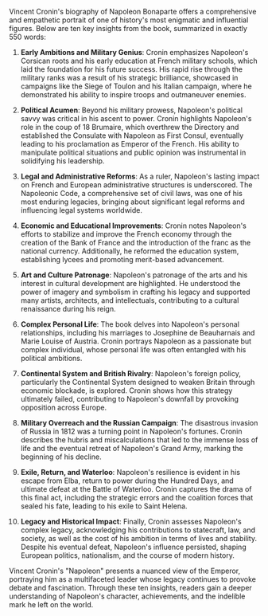 Vincent Cronin's biography of Napoleon Bonaparte offers a comprehensive and empathetic portrait of one of history's most enigmatic and influential figures. Below are ten key insights from the book, summarized in exactly 550 words:

1. **Early Ambitions and Military Genius**: Cronin emphasizes Napoleon's Corsican roots and his early education at French military schools, which laid the foundation for his future success. His rapid rise through the military ranks was a result of his strategic brilliance, showcased in campaigns like the Siege of Toulon and his Italian campaign, where he demonstrated his ability to inspire troops and outmaneuver enemies.

2. **Political Acumen**: Beyond his military prowess, Napoleon's political savvy was critical in his ascent to power. Cronin highlights Napoleon's role in the coup of 18 Brumaire, which overthrew the Directory and established the Consulate with Napoleon as First Consul, eventually leading to his proclamation as Emperor of the French. His ability to manipulate political situations and public opinion was instrumental in solidifying his leadership.

3. **Legal and Administrative Reforms**: As a ruler, Napoleon's lasting impact on French and European administrative structures is underscored. The Napoleonic Code, a comprehensive set of civil laws, was one of his most enduring legacies, bringing about significant legal reforms and influencing legal systems worldwide.

4. **Economic and Educational Improvements**: Cronin notes Napoleon's efforts to stabilize and improve the French economy through the creation of the Bank of France and the introduction of the franc as the national currency. Additionally, he reformed the education system, establishing lycees and promoting merit-based advancement.

5. **Art and Culture Patronage**: Napoleon's patronage of the arts and his interest in cultural development are highlighted. He understood the power of imagery and symbolism in crafting his legacy and supported many artists, architects, and intellectuals, contributing to a cultural renaissance during his reign.

6. **Complex Personal Life**: The book delves into Napoleon's personal relationships, including his marriages to Josephine de Beauharnais and Marie Louise of Austria. Cronin portrays Napoleon as a passionate but complex individual, whose personal life was often entangled with his political ambitions.

7. **Continental System and British Rivalry**: Napoleon's foreign policy, particularly the Continental System designed to weaken Britain through economic blockade, is explored. Cronin shows how this strategy ultimately failed, contributing to Napoleon's downfall by provoking opposition across Europe.

8. **Military Overreach and the Russian Campaign**: The disastrous invasion of Russia in 1812 was a turning point in Napoleon's fortunes. Cronin describes the hubris and miscalculations that led to the immense loss of life and the eventual retreat of Napoleon's Grand Army, marking the beginning of his decline.

9. **Exile, Return, and Waterloo**: Napoleon's resilience is evident in his escape from Elba, return to power during the Hundred Days, and ultimate defeat at the Battle of Waterloo. Cronin captures the drama of this final act, including the strategic errors and the coalition forces that sealed his fate, leading to his exile to Saint Helena.

10. **Legacy and Historical Impact**: Finally, Cronin assesses Napoleon's complex legacy, acknowledging his contributions to statecraft, law, and society, as well as the cost of his ambition in terms of lives and stability. Despite his eventual defeat, Napoleon's influence persisted, shaping European politics, nationalism, and the course of modern history.

Vincent Cronin's "Napoleon" presents a nuanced view of the Emperor, portraying him as a multifaceted leader whose legacy continues to provoke debate and fascination. Through these ten insights, readers gain a deeper understanding of Napoleon's character, achievements, and the indelible mark he left on the world.